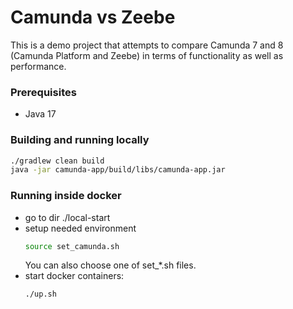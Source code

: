 # Camunda vs Zeebe

This is a demo project that attempts to compare Camunda 7 and 8 (Camunda Platform and Zeebe)
in terms of functionality as well as performance.

### Prerequisites

- Java 17

### Building and running locally
```bash
./gradlew clean build
java -jar camunda-app/build/libs/camunda-app.jar
```

### Running inside docker

- go to dir ./local-start
- setup needed environment
    ```bash
    source set_camunda.sh
    ```
    You can also choose one of set_*.sh files.
- start docker containers:
    ```bash
    ./up.sh
    ```
